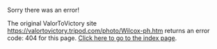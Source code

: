 

Sorry there was an error!

The original ValorToVictory site https://valortovictory.tripod.com/photo/Wilcox-ph.htm returns an error code: 404 for this page. [Click here to go to the index page](../index.md).